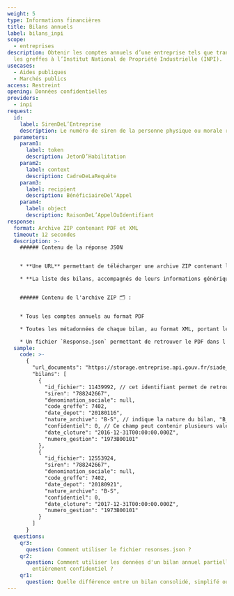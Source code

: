 ```yaml
---
weight: 5
type: Informations financières
title: Bilans annuels
label: bilans_inpi
scope:
  - entreprises
description: Obtenir les comptes annuels d’une entreprise tels que transmis par
  les greffes à l’Institut National de Propriété Industrielle (INPI).
usecases:
  - Aides publiques
  - Marchés publics
access: Restreint
opening: Données confidentielles
providers:
  - inpi
request:
  id:
    label: SirenDeL’Entreprise
    description: Le numéro de siren de la personne physique ou morale recherchée
  parameters:
    param1:
      label: token
      description: JetonD’Habilitation
    param2:
      label: context
      description: CadreDeLaRequête
    param3:
      label: recipient
      description: BénéficiaireDel’Appel
    param4:
      label: object
      description: RaisonDeL’AppelOuIdentifiant
response:
  format: Archive ZIP contenant PDF et XML
  timeout: 12 secondes
  description: >-
    ###### Contenu de la réponse JSON


    * **Une URL** permettant de télécharger une archive ZIP contenant l'ensemble des bilans de l'entité appelée. 

    * **La liste des bilans, accompagnés de leurs informations génériques**  (identifiant du fichier dans l'archive téléchargée, le code greffe, les dates de dépôt et cloture, la nature de l'archive, son degré de confidentialité, et le numéro de gestion.)


    ###### Contenu de l'archive ZIP 🗂 : 


    * Tous les comptes annuels au format PDF

    * Toutes les métadonnées de chaque bilan, au format XML, portant le même nom que le PDF associé

    * Un fichier `Response.json` permettant de retrouver le PDF dans l'archive à partir de l' `id_fichier` du bilan indiqué dans la liste JSON des bilans.
  sample:
    code: >-
      {
        "url_documents": "https://storage.entreprise.api.gouv.fr/siade_dev/1565607027-91ac7ac7e80b866055d23b9203e41fa0de487bc0-all_documents.zip",
        "bilans": [
          {
            "id_fichier": 11439992, // cet identifiant permet de retrouver le document dans l'archive ZIP, à l'aide du fichier "Response.json" permettant de faire lien entre cet ID et le nom du PDF.
            "siren": "788242667",
            "denomination_sociale": null,
            "code_greffe": 7402,
            "date_depot": "20180116",
            "nature_archive": "B-S", // indique la nature du bilan, "B_C" pour bilan consolidé, "B-S" pour bilan simplifié, "B-CO" pour bilan complet et "B-BA" pour les bilan de banques et assurances.
            "confidentiel": 0, // Ce champ peut contenir plusieurs valeurs, "0" signifie que le bilan est public, "1" indique que le bilan est confidentiel, "2", que le bilan est partiellement confidentiel.
            "date_cloture": "2016-12-31T00:00:00.000Z",
            "numero_gestion": "1973B00101"
          },
          {
            "id_fichier": 12553924,
            "siren": "788242667",
            "denomination_sociale": null,
            "code_greffe": 7402,
            "date_depot": "20180921",
            "nature_archive": "B-S",
            "confidentiel": 0,
            "date_cloture": "2017-12-31T00:00:00.000Z",
            "numero_gestion": "1973B00101"
          }
        ]
      }
  questions:
    qr3:
      question: Comment utiliser le fichier resonses.json ?
    qr2:
      question: Comment utiliser les données d'un bilan annuel partiellement ou
        entièrement confidentiel ?
    qr1:
      question: Quelle différence entre un bilan consolidé, simplifé ou complet ?
---
```

